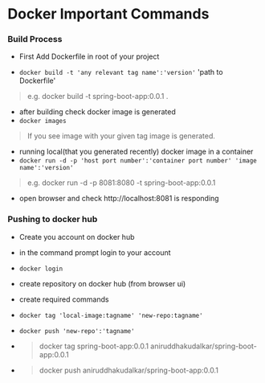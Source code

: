 # Docker Important Commands

### Build Process
- First Add Dockerfile in root of your project

- `docker build -t 'any relevant tag name':'version'` 'path to Dockerfile'
> e.g. docker build -t spring-boot-app:0.0.1 .

- after building check docker image is generated
- `docker images`
> If you see image with your given tag image is generated.

- running local(that you generated recently) docker image in a container
- `docker run -d -p 'host port number':'container port number' 'image name':'version'`
> e.g. docker run -d -p 8081:8080 -t spring-boot-app:0.0.1

- open browser and check http://localhost:8081 is responding

### Pushing to docker hub

- Create you account on docker hub
- in the command prompt login to your account
- `docker login`

- create repository on docker hub (from browser ui)
- create required commands 
- `docker tag 'local-image:tagname' 'new-repo:tagname'`
- `docker push 'new-repo':'tagname'`
- > docker tag spring-boot-app:0.0.1 aniruddhakudalkar/spring-boot-app:0.0.1
- > docker push aniruddhakudalkar/spring-boot-app:0.0.1


